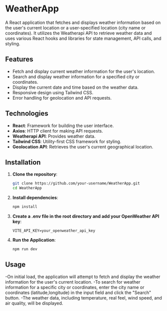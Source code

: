 # WeatherApp

A React application that fetches and displays weather information based on the user's current location or a user-specified location (city name or coordinates). It utilizes the Weatherapi API to retrieve weather data and uses various React hooks and libraries for state management, API calls, and styling.

## Features

- Fetch and display current weather information for the user's location.
- Search and display weather information for a specified city or coordinates.
- Display the current date and time based on the weather data.
- Responsive design using Tailwind CSS.
- Error handling for geolocation and API requests.

## Technologies

- **React**: Framework for building the user interface.
- **Axios**: HTTP client for making API requests.
- **Weatherapi API**: Provides weather data.
- **Tailwind CSS**: Utility-first CSS framework for styling.
- **Geolocation API**: Retrieves the user's current geographical location.

## Installation

1. **Clone the repository**:
   ```bash
   git clone https://github.com/your-username/WeatherApp.git
   cd WeatherApp

2. **Install dependencies**:
   ```bash
   npm install   

3. **Create a .env file in the root directory and add your OpenWeather API key**:
   ```plaintext
   VITE_API_KEY=your_openweather_api_key

4.  **Run the Application**:
     ```bash 
     npm run dev


## Usage

-On initial load, the application will attempt to fetch and display the weather information for the user's current location.
-To search for weather information for a specific city or coordinates, enter the city name or coordinates (latitude,longitude) in the input field and click the "Search" button.
-The weather data, including temperature, real feel, wind speed, and air quality, will be displayed.
